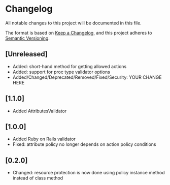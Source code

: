 # Changelog

All notable changes to this project will be documented in this file.

The format is based on [Keep a Changelog](https://keepachangelog.com/en/1.0.0/),
and this project adheres to [Semantic Versioning](https://semver.org/spec/v2.0.0.html).

## [Unreleased]

* Added: short-hand method for getting allowed actions
* Added: support for proc type validator options
* Added/Changed/Deprecated/Removed/Fixed/Security: YOUR CHANGE HERE

## [1.1.0]

* Added AttributesValidator

## [1.0.0]

* Added Ruby on Rails validator
* Fixed: attribute policy no longer depends on action policy conditions

## [0.2.0]

* Changed: resource protection is now done using policy instance method instead of class method
